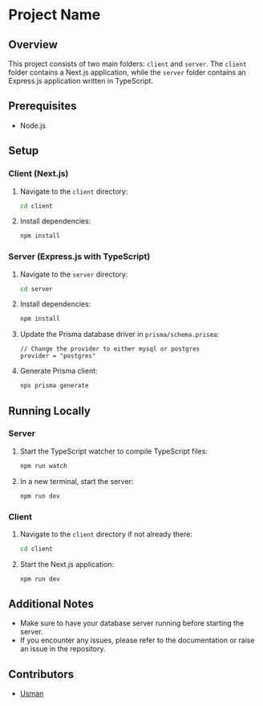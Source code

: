 # Project Name

## Overview

This project consists of two main folders: `client` and `server`. The `client` folder contains a Next.js application, while the `server` folder contains an Express.js application written in TypeScript.

## Prerequisites

- Node.js

## Setup

### Client (Next.js)

1. Navigate to the `client` directory:

    ```bash
    cd client
    ```

2. Install dependencies:

    ```bash
    npm install
    ```

### Server (Express.js with TypeScript)

1. Navigate to the `server` directory:

    ```bash
    cd server
    ```

2. Install dependencies:

    ```bash
    npm install
    ```

3. Update the Prisma database driver in `prisma/schema.prisma`:

    ```prisma
    // Change the provider to either mysql or postgres
    provider = "postgres"
    ```

4. Generate Prisma client:

    ```bash
    npx prisma generate
    ```

## Running Locally

### Server

1. Start the TypeScript watcher to compile TypeScript files:

    ```bash
    npm run watch
    ```

2. In a new terminal, start the server:

    ```bash
    npm run dev
    ```

### Client

1. Navigate to the `client` directory if not already there:

    ```bash
    cd client
    ```

2. Start the Next.js application:

    ```bash
    npm run dev
    ```

## Additional Notes

- Make sure to have your database server running before starting the server.
- If you encounter any issues, please refer to the documentation or raise an issue in the repository.

## Contributors

- [Usman](https://github.com/usman-174)


